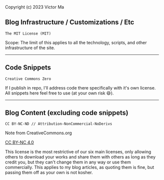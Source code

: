 Copyright (c) 2023 Victor Ma

## Blog Infrastructure / Customizations / Etc

```text
The MIT License (MIT)
```

Scope: The limit of this applies to all the technology, scripts, and other infrastructure of the site.

---------------------------------------------------------

## Code Snippets

```text
Creative Commons Zero
```


If I publish in repo, I'll address code there specifically with it's own license.
All snippets here feel free to use (at your own risk 😄).

---------------------------------------------------------

## Blog Content (excluding code snippets)

```text
CC BY-NC-ND // Attribution-NonCommercial-NoDerivs
```

Note from CreativeCommons.org

<a href="https://creativecommons.org/licenses/by-nc/4.0/" target="_blank" rel="noopener">CC BY-NC 4.0</a>

This license is the most restrictive of our six main licenses, only allowing others to download your works and share them with others as long as they credit you, but they can't change them in any way or use them commercially.
This applies to my blog articles, as quoting them is fine, but passing them off as your own is not kosher.
